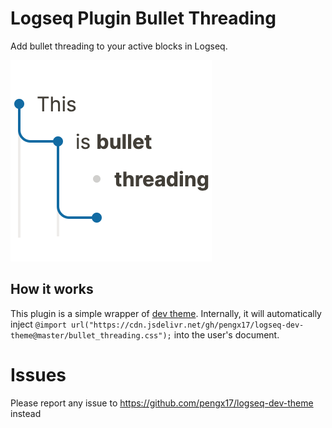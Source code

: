 # Logseq Plugin Bullet Threading

Add bullet threading to your active blocks in Logseq.

![](./logo.png)

## How it works

This plugin is a simple wrapper of [dev theme](https://github.com/pengx17/logseq-dev-theme).
Internally, it will automatically inject `@import url("https://cdn.jsdelivr.net/gh/pengx17/logseq-dev-theme@master/bullet_threading.css");` into the user's document.

# Issues

Please report any issue to https://github.com/pengx17/logseq-dev-theme instead
